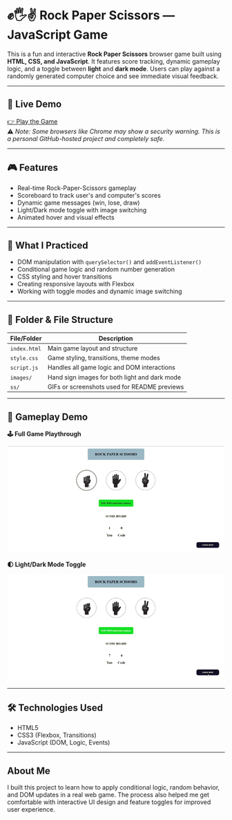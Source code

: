<h1>✊🖐️✌️ Rock Paper Scissors — JavaScript Game</h1>

<p>
  This is a fun and interactive <strong>Rock Paper Scissors</strong> browser game built using <strong>HTML, CSS, and JavaScript</strong>. It features score tracking, dynamic gameplay logic, and a toggle between <strong>light</strong> and <strong>dark mode</strong>. Users can play against a randomly generated computer choice and see immediate visual feedback.
</p>

<hr />

<h2>🔗 Live Demo</h2>
<p>
  <a href="https://ks-fsdev.github.io/Rock-Paper-Scissors/" target="_blank">
    👉 Play the Game
  </a><br />
  ⚠️ <em>Note: Some browsers like Chrome may show a security warning. This is a personal GitHub-hosted project and completely safe.</em>
</p>

<hr />

<h2>🎮 Features</h2>
<ul>
  <li>Real-time Rock-Paper-Scissors gameplay</li>
  <li>Scoreboard to track user's and computer's scores</li>
  <li>Dynamic game messages (win, lose, draw)</li>
  <li>Light/Dark mode toggle with image switching</li>
  <li>Animated hover and visual effects</li>
</ul>

<hr />

<h2>🧠 What I Practiced</h2>
<ul>
  <li>DOM manipulation with <code>querySelector()</code> and <code>addEventListener()</code></li>
  <li>Conditional game logic and random number generation</li>
  <li>CSS styling and hover transitions</li>
  <li>Creating responsive layouts with Flexbox</li>
  <li>Working with toggle modes and dynamic image switching</li>
</ul>

<hr />

<h2>📁 Folder & File Structure</h2>
<table>
  <thead>
    <tr>
      <th>File/Folder</th>
      <th>Description</th>
    </tr>
  </thead>
  <tbody>
    <tr>
      <td><code>index.html</code></td>
      <td>Main game layout and structure</td>
    </tr>
    <tr>
      <td><code>style.css</code></td>
      <td>Game styling, transitions, theme modes</td>
    </tr>
    <tr>
      <td><code>script.js</code></td>
      <td>Handles all game logic and DOM interactions</td>
    </tr>
    <tr>
      <td><code>images/</code></td>
      <td>Hand sign images for both light and dark mode</td>
    </tr>
    <tr>
      <td><code>ss/</code></td>
      <td>GIFs or screenshots used for README previews</td>
    </tr>
  </tbody>
</table>

<hr />

<h2>📸 Gameplay Demo</h2>

<p><strong>🕹️ Full Game Playthrough</strong></p>
<img src="ss/game.gif" alt="Rock Paper Scissors Gameplay"/>

<p><strong>🌓 Light/Dark Mode Toggle</strong></p>
<img src="ss/dark-light-theme.gif" alt="Mode Toggle Preview"/>

<hr />

<h2>🛠️ Technologies Used</h2>
<ul>
  <li>HTML5</li>
  <li>CSS3 (Flexbox, Transitions)</li>
  <li>JavaScript (DOM, Logic, Events)</li>
</ul>

<hr />

<h2>About Me</h2>
<p>
  I built this project to learn how to apply conditional logic, random behavior, and DOM updates in a real web game. The process also helped me get comfortable with interactive UI design and feature toggles for improved user experience.
</p>
